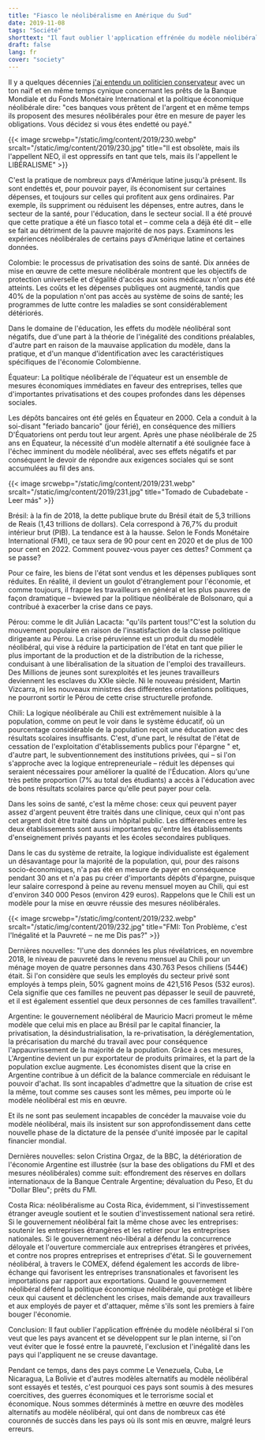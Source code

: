 ```yaml
---
title: "Fiasco le néolibéralisme en Amérique du Sud"
date: 2019-11-08
tags: "Société"
shorttext: "Il faut oublier l'application effrénée du modèle néolibéral si l'on veut que les pays avancent et se développent à l'intérieur."
draft: false
lang: fr
cover: "society"
---
```


Il y a quelques décennies [j'ai entendu un politicien conservateur](https://www.alainet.org/es/articulo/201953 "Neoliberalismo: ¡de fracaso en fracaso!") avec un ton naïf et en même temps cynique concernant les prêts de la Banque Mondiale et du Fonds Monétaire International et la politique économique néolibérale dire: "ces banques vous prêtent de l'argent et en même temps ils proposent des mesures néolibérales pour être en mesure de payer les obligations. Vous décidez si vous êtes endetté ou payé."

{{< image srcwebp="/static/img/content/2019/230.webp" srcalt="/static/img/content/2019/230.jpg" title="Il est obsolète, mais ils l'appellent NEO, il est oppressifs en tant que tels, mais ils l'appellent le LIBÉRALISME" >}}

C'est la pratique de nombreux pays d'Amérique latine jusqu'à présent. Ils sont endettés et, pour pouvoir payer, ils économisent sur certaines dépenses, et toujours sur celles qui profitent aux gens ordinaires. Par exemple, ils suppriment ou réduisent les dépenses, entre autres, dans le secteur de la santé, pour l'éducation, dans le secteur social. Il a été prouvé que cette pratique a été un fiasco total et – comme cela a déjà été dit – elle se fait au détriment de la pauvre majorité de nos pays. Examinons les expériences néolibérales de certains pays d'Amérique latine et certaines données.

Colombie: le processus de privatisation des soins de santé. Dix années de mise en œuvre de cette mesure néolibérale montrent que les objectifs de protection universelle et d'égalité d'accès aux soins médicaux n'ont pas été atteints. Les coûts et les dépenses publiques ont augmenté, tandis que 40% de la population n'ont pas accès au système de soins de santé; les programmes de lutte contre les maladies se sont considérablement détériorés.

Dans le domaine de l'éducation, les effets du modèle néolibéral sont négatifs, due d'une part à la théorie de l'inégalité des conditions préalables, d'autre part en raison de la mauvaise application du modèle, dans la pratique, et d'un manque d'identification avec les caractéristiques spécifiques de l'économie Colombienne.

Équateur: La politique néolibérale de l'équateur est un ensemble de mesures économiques immédiates en faveur des entreprises, telles que d'importantes privatisations et des coupes profondes dans les dépenses sociales.

Les dépôts bancaires ont été gelés en Équateur en 2000. Cela a conduit à la soi-disant "feriado bancario" (jour férié), en conséquence des milliers D'Équatoriens ont perdu tout leur argent. Après une phase néolibérale de 25 ans en Équateur, la nécessité d'un modèle alternatif a été soulignée face à l'échec imminent du modèle néolibéral, avec ses effets négatifs et par conséquent le devoir de répondre aux exigences sociales qui se sont accumulées au fil des ans.

{{< image srcwebp="/static/img/content/2019/231.webp" srcalt="/static/img/content/2019/231.jpg" title="Tomado de Cubadebate - Leer más" >}}

Brésil: à la fin de 2018, la dette publique brute du Brésil était de 5,3 trillions de Reais (1,43 trillions de dollars). Cela correspond à 76,7% du produit intérieur brut (PIB). La tendance est à la hausse. Selon le Fonds Monétaire International (FMI), ce taux sera de 90 pour cent en 2020 et de plus de 100 pour cent en 2022. Comment pouvez-vous payer ces dettes? Comment ça se passe?

Pour ce faire, les biens de l'état sont vendus et les dépenses publiques sont réduites. En réalité, il devient un goulot d'étranglement pour l'économie, et comme toujours, il frappe les travailleurs en général et les plus pauvres de façon dramatique – bviewed par la politique néolibérale de Bolsonaro, qui a contribué à exacerber la crise dans ce pays.

Pérou: comme le dit Julián Lacacta: "qu'ils partent tous!"C'est la solution du mouvement populaire en raison de l'insatisfaction de la classe politique dirigeante au Pérou. La crise péruvienne est un produit du modèle néolibéral, qui vise à réduire la participation de l'état en tant que pilier le plus important de la production et de la distribution de la richesse, conduisant à une libéralisation de la situation de l'emploi des travailleurs. Des Millions de jeunes sont surexploités et les jeunes travailleurs deviennent les esclaves du XXIe siècle.  Ni le nouveau président, Martin Vizcarra, ni les nouveaux ministres des différentes orientations politiques, ne pourront sortir le Pérou de cette crise structurelle profonde.

Chili: La logique néolibérale au Chili est extrêmement nuisible à la population, comme on peut le voir dans le système éducatif, où un pourcentage considérable de la population reçoit une éducation avec des résultats scolaires insuffisants. C'est, d'une part, le résultat de l'état de cessation de l'exploitation d'établissements publics pour l'épargne " et, d'autre part, le subventionnement des institutions privées, qui – si l'on s'approche avec la logique entrepreneuriale – réduit les dépenses qui seraient nécessaires pour améliorer la qualité de l'Éducation. Alors qu'une très petite proportion (7% au total des étudiants) a accès à l'éducation avec de bons résultats scolaires parce qu'elle peut payer pour cela.

Dans les soins de santé, c'est la même chose: ceux qui peuvent payer assez d'argent peuvent être traités dans une clinique, ceux qui n'ont pas cet argent doit être traité dans un hôpital public. Les différences entre les deux établissements sont aussi importantes qu'entre les établissements d'enseignement privés payants et les écoles secondaires publiques.

Dans le cas du système de retraite, la logique individualiste est également un désavantage pour la majorité de la population, qui, pour des raisons socio-économiques, n'a pas été en mesure de payer en conséquence pendant 30 ans et n'a pas pu créer d'importants dépôts d'épargne, puisque leur salaire correspond à peine au revenu mensuel moyen au Chili, qui est d'environ 340 000 Pesos (environ 429 euros). Rappelons que le Chili est un modèle pour la mise en œuvre réussie des mesures néolibérales.

{{< image srcwebp="/static/img/content/2019/232.webp" srcalt="/static/img/content/2019/232.jpg" title="FMI: Ton Problème, c'est l'Inégalité et la Pauvreté ‒ ne me Dis pas?" >}}

Dernières nouvelles: "l'une des données les plus révélatrices, en novembre 2018, le niveau de pauvreté dans le revenu mensuel au Chili pour un ménage moyen de quatre personnes dans 430.763 Pesos chiliens (544€) était. Si l'on considère que seuls les employés du secteur privé sont employés à temps plein, 50% gagnent moins de 421,516 Pesos (532 euros). Cela signifie que ces familles ne peuvent pas dépasser le seuil de pauvreté, et il est également essentiel que deux personnes de ces familles travaillent".

Argentine: le gouvernement néolibéral de Mauricio Macri promeut le même modèle que celui mis en place au Brésil par le capital financier, la privatisation, la désindustrialisation, la re-privatisation, la déréglementation, la précarisation du marché du travail avec pour conséquence l'appauvrissement de la majorité de la population. Grâce à ces mesures, L'Argentine devient un pur exportateur de produits primaires, et la part de la population exclue augmente. Les économistes disent que la crise en Argentine contribue à un déficit de la balance commerciale en réduisant le pouvoir d'achat. Ils sont incapables d'admettre que la situation de crise est la même, tout comme ses causes sont les mêmes, peu importe où le modèle néolibéral est mis en œuvre.

Et ils ne sont pas seulement incapables de concéder la mauvaise voie du modèle néolibéral, mais ils insistent sur son approfondissement dans cette nouvelle phase de la dictature de la pensée d'unité imposée par le capital financier mondial.

Dernières nouvelles: selon Cristina Orgaz, de la BBC, la détérioration de l'économie Argentine est illustrée (sur la base des obligations du FMI et des mesures néolibérales) comme suit: effondrement des réserves en dollars internationaux de la Banque Centrale Argentine; dévaluation du Peso, Et du "Dollar Bleu"; prêts du FMI.

Costa Rica: néolibéralisme au Costa Rica, évidemment, si l'investissement étranger aveugle soutient et le soutien d'investissement national sera retiré. Si le gouvernement néolibéral fait la même chose avec les entreprises: soutenir les entreprises étrangères et les retirer pour les entreprises nationales. Si le gouvernement néo-libéral a défendu la concurrence déloyale et l'ouverture commerciale aux entreprises étrangères et privées, et contre nos propres entreprises et entreprises d'état. Si le gouvernement néolibéral, à travers le COMEX, défend également les accords de libre-échange qui favorisent les entreprises transnationales et favorisent les importations par rapport aux exportations. Quand le gouvernement néolibéral défend la politique économique néolibérale, qui protège et libère ceux qui causent et déclenchent les crises, mais demande aux travailleurs et aux employés de payer et d'attaquer, même s'ils sont les premiers à faire bouger l'économie.

Conclusion: Il faut oublier l'application effrénée du modèle néolibéral si l'on veut que les pays avancent et se développent sur le plan interne, si l'on veut éviter que le fossé entre la pauvreté, l'exclusion et l'inégalité dans les pays qui l'appliquent ne se creuse davantage.

Pendant ce temps, dans des pays comme Le Venezuela, Cuba, Le Nicaragua, La Bolivie et d'autres modèles alternatifs au modèle néolibéral sont essayés et testés, c'est pourquoi ces pays sont soumis à des mesures coercitives, des guerres économiques et le terrorisme social et économique. Nous sommes déterminés à mettre en œuvre des modèles alternatifs au modèle néolibéral, qui ont dans de nombreux cas été couronnés de succès dans les pays où ils sont mis en œuvre, malgré leurs erreurs.
